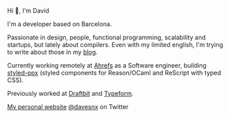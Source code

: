 Hi 👋, I'm David

I'm a developer based on Barcelona.

Passionate in design, people, functional programming, scalability and startups, but lately about compilers. Even with my limited english, I'm trying to write about those in my [blog](https://sancho.dev/blog).

Currently working remotely at [Ahrefs](https://ahrefs.com) as a Software engineer, building [styled-ppx](https://github.com/davesnx/styled-ppx) (styled components for Reason/OCaml and ReScript with typed CSS).

Previously worked at [Draftbit](https://draftbit.com) and [Typeform](typeform.com).

[My personal website](https://sancho.dev)
[@davesnx](https://twitter.com/davesnx) on Twitter
